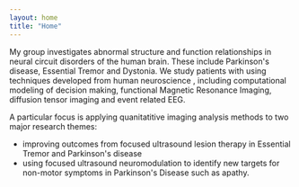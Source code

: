 ```yaml
---
layout: home
title: "Home"
---
```

My group investigates abnormal structure and function relationships in neural circuit disorders of the human brain.
These include Parkinson's disease, Essential Tremor and Dystonia. We study patients with using techniques developed from 
human neuroscience , including computational modeling of decision making, functional Magnetic Resonance Imaging, 
diffusion tensor imaging and event related EEG. 

A particular focus is applying quanitatitive imaging analysis methods to two major research themes:
* improving outcomes from focused ultrasound lesion therapy in Essential Tremor and Parkinson's disease
* using focused ultrasound neuromodulation to identify new targets for non-motor symptoms in Parkinson's Disease such as apathy.

